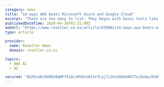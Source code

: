 ```yaml
---
category: news
title: "14 ways AWS beats Microsoft Azure and Google Cloud"
excerpt: "There are too many to list. They begin with basic tools like SageMaker for training models to respond to your data. These tools have attracted plenty of developers and that may be why the sales literature brags that “85 per cent of TensorFlow projects in ..."
publishedDateTime: 2020-04-30T02:31:00Z
webUrl: "https://www.reseller.co.nz/article/678881/14-ways-aws-beats-microsoft-azure-google-cloud/"
type: article

provider:
  name: Reseller News
  domain: reseller.co.nz

topics:
  - AWS AI
  - AI

secured: "QLK5ceN/Dd8NJ0qMFf5sXCxMYDotH1SYfLaj7i2Xn3mQ2H4U77oJGvAu/MJA5O6uYoxAnKHQYnaAWiNeecjwqeVHD+M3aBW+JdGR/0Jzs3Kgeu29k0jfrv7WOBl/BZatBfCOzv+/lBYJC5RQNyq9tTi03KvD/bRBILYVUu33SwhI4szkaUPuWGpTg131+IPBmXSAY9aKrFiz6Czb4/ZmOwcV92zr2wN6P0oLkzGPpjATCwtO718oVfsudwXxNjb8QyY6yR+sadl07RVblMnpX+hMQVgLI2lCK/8Z7lVbfRhydYoMTUwg3oVp2cfb4buG;iDfyoa3QNQ6LHAlGNeLgtQ=="
---
```


